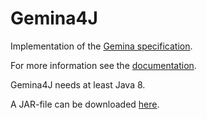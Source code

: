 # Gemina4J

Implementation of the [Gemina specification](https://github.com/andreas19/gemina-spec).

For more information see the [documentation](https://andreas19.github.io/gemina4j/).

Gemina4J needs at least Java 8.

A JAR-file can be downloaded [here](https://github.com/andreas19/gemina4j/releases/latest).
